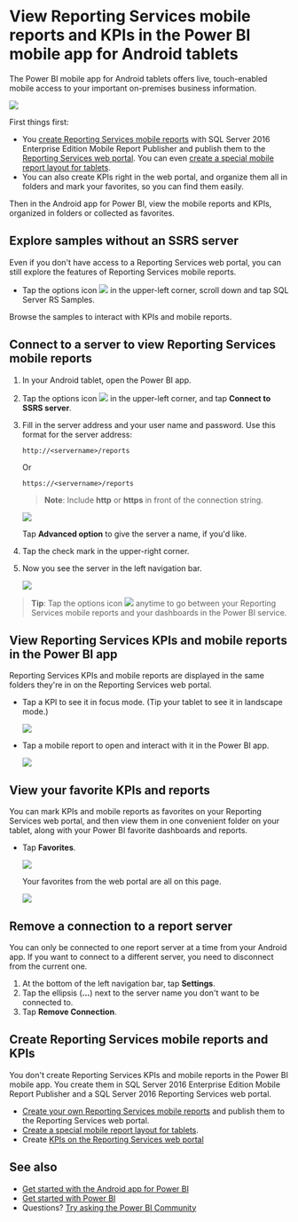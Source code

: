 <properties 
   pageTitle="View Reporting Services mobile reports and KPIs in the Power BI mobile app for Android tablets"
   description="Learn how the Power BI mobile app for Android tablets offers live, touch-enabled mobile access to your important on-premises business information."
   services="powerbi" 
   documentationCenter="" 
   authors="maggiesMSFT" 
   manager="erikre" 
   backup=""
   editor=""
   tags=""
   qualityFocus="no"
   qualityDate=""/>
 
<tags
   ms.service="powerbi"
   ms.devlang="NA"
   ms.topic="article"
   ms.tgt_pltfrm="NA"
   ms.workload="powerbi"
   ms.date="01/23/2017"
   ms.author="maggies"/>

# View Reporting Services mobile reports and KPIs in the Power BI mobile app for Android tablets 
The Power BI mobile app for Android tablets offers live, touch-enabled mobile access to your important on-premises business information. 

![](media/powerbi-mobile-android-tablet-kpis-mobile-reports/power-bi-android-tablet-ssrs-home.png)

First things first:

-  You [create Reporting Services mobile reports](https://msdn.microsoft.com/library/mt652547.aspx) with SQL Server 2016 Enterprise Edition Mobile Report Publisher and publish them to the [Reporting Services web portal](https://msdn.microsoft.com/library/mt637133.aspx). You can even [create a special mobile report layout for tablets](https://msdn.microsoft.com/library/mt703702.aspx). 
-   You can also create KPIs right in the web portal, and organize them all in folders and mark your favorites, so you can find them easily. 

Then in the Android app for Power BI, view the mobile reports and KPIs, organized in folders or collected as favorites. 

## Explore samples without an SSRS server

Even if you don't have access to a Reporting Services web portal, you can still explore the features of Reporting Services mobile reports. 

-  Tap the options icon ![](media/powerbi-mobile-android-tablet-kpis-mobile-reports/pbi_and_menuiconbordr.png) in the upper-left corner, scroll down and tap SQL Server RS Samples.

Browse the samples to interact with KPIs and mobile reports.

## Connect to a server to view Reporting Services mobile reports 

1.  In your Android tablet, open the Power BI app.
  
3. Tap the options icon ![](media/powerbi-mobile-android-tablet-kpis-mobile-reports/pbi_and_menuiconbordr.png) in the upper-left corner, and tap **Connect to SSRS server**.

4. Fill in the server address and your user name and password. Use this format for the server address:

     `http://<servername>/reports`

     Or

     `https://<servername>/reports`
     
     >**Note**: Include **http** or **https** in front of the connection string.

    ![](media/powerbi-mobile-android-tablet-kpis-mobile-reports/pbi_ssrs_and_connect.png)


    Tap **Advanced option** to give the server a name, if you'd like.

3. Tap the check mark in the upper-right corner.

5.  Now you see the server in the left navigation bar.

    ![](media/powerbi-mobile-android-tablet-kpis-mobile-reports/pbi_ssrs_server.png)

>**Tip**: Tap the options icon ![](media/powerbi-mobile-android-tablet-kpis-mobile-reports/pbi_and_menuiconbordr.png) anytime to go between your Reporting Services mobile reports and your dashboards in the Power BI service. 

## View Reporting Services KPIs and mobile reports in the Power BI app

Reporting Services KPIs and mobile reports are displayed in the same folders they're in on the Reporting Services web portal. 

- Tap a KPI to see it in focus mode. (Tip your tablet to see it in landscape mode.)

    ![](media/powerbi-mobile-android-tablet-kpis-mobile-reports/power-bi-android-tablet-ssrs-kpi.png)

- Tap a mobile report to open and interact with it in the Power BI app.

    ![](media/powerbi-mobile-android-tablet-kpis-mobile-reports/power-bi-android-tablet-ssrs-sample-report.png)

## View your favorite KPIs and reports

You can mark KPIs and mobile reports as favorites on your Reporting Services web portal, and then view them in one convenient folder on your tablet, along with your Power BI favorite dashboards and reports.

-  Tap **Favorites**.

    ![](media/powerbi-mobile-android-tablet-kpis-mobile-reports/power-bi-android-tablet-left-nav-favorites.png)
   
    Your favorites from the web portal are all on this page.

    ![](media/powerbi-mobile-android-tablet-kpis-mobile-reports/power-bi-android-tablet-ssrs-favorites.png)

## Remove a connection to a report server

You can only be connected to one report server at a time from your Android app. If you want to connect to a different server, you need to disconnect from the current one.

1. At the bottom of the left navigation bar, tap **Settings**.
2. Tap the ellipsis (**...**) next to the server name you don't want to be connected to.
3. Tap **Remove Connection**.


## Create Reporting Services mobile reports and KPIs

You don't create Reporting Services KPIs and mobile reports in the Power BI mobile app. You create them in SQL Server 2016 Enterprise Edition Mobile Report Publisher and a SQL Server 2016 Reporting Services web portal.

- [Create your own Reporting Services mobile reports](https://msdn.microsoft.com/library/mt652547.aspx) and publish them to the Reporting Services web portal.
- [Create a special mobile report layout for tablets](https://msdn.microsoft.com/library/mt703702.aspx).
- Create [KPIs on the Reporting Services web portal](https://msdn.microsoft.com/library/mt683632.aspx)

## See also  
- [Get started with the Android app for Power BI](powerbi-mobile-android-tablet-app-get-started.md)  
- [Get started with Power BI](powerbi-service-get-started.md)  
- Questions? [Try asking the Power BI Community](http://community.powerbi.com/)
